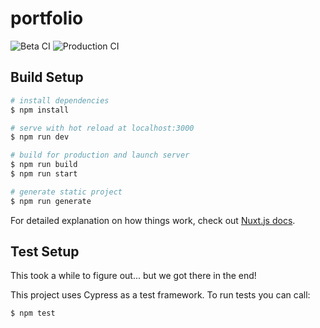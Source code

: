 # portfolio
![Beta CI](https://github.com/tajdeluca/portfolio/workflows/Beta%20CI/badge.svg) ![Production CI](https://github.com/tajdeluca/portfolio/workflows/Production%20CI/badge.svg?branch=master)

## Build Setup

```bash
# install dependencies
$ npm install

# serve with hot reload at localhost:3000
$ npm run dev

# build for production and launch server
$ npm run build
$ npm run start

# generate static project
$ npm run generate
```

For detailed explanation on how things work, check out [Nuxt.js docs](https://nuxtjs.org).

## Test Setup

This took a while to figure out... but we got there in the end!

This project uses Cypress as a test framework. To run tests you can call:

```bash
$ npm test
```
